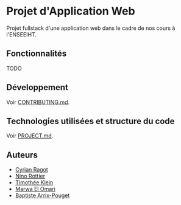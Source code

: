 # Projet d'Application Web

Projet fullstack d'une application web dans le cadre de nos cours à l'ENSEEIHT.

## Fonctionnalités

TODO

## Développement

Voir [CONTRIBUTING.md](CONTRIBUTING.md).

## Technologies utilisées et structure du code

Voir [PROJECT.md](PROJECT.md).

## Auteurs

- [Cyrian Ragot](https://github.com/cyrianR)
- [Nino Rottier](https://github.com/steno3)
- [Timothée Klein](https://github.com/pekatour)
- [Marwa El Omari](https://github.com/marwa-elomari)
- [Baptiste Arrix-Pouget]()
